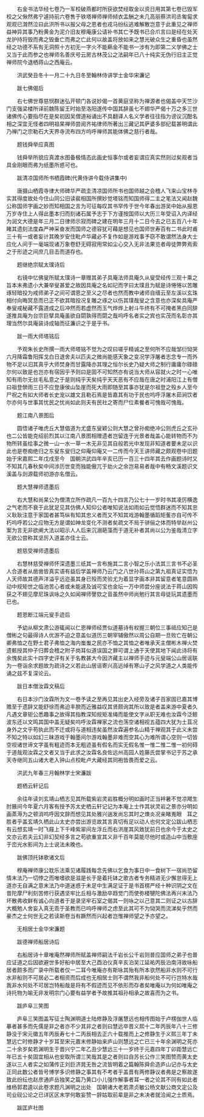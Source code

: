 <!-- { "loadSidebar": true } -->
　　右金书法华经七卷乃一军校破燕都时所获欲焚经取金以资日用其第七卷已毁军校之父愀然弗宁遽持前六卷售于铁塔禅师禅师倾衣盂酬之未几高丽蔡洪司丞匍匐求观观已潸然泣曰此洪所书以报父母之恩者也戎马纷纭逃难解散岂意于此重见之禅师益神异其事乃粉黄金为泥介旧友穆庵康公请补书其亡予既书已合爪言曰是经在处天龙护持将毁而弗之毁垂亡而弗之亡此何以故盖将放如来之慧光破众生之重昏也虽然经之功德不系有无洞照十方初无一字火不能爇金不能书一涉有为即第二义学佛之士又当于此而参之也禅师名善庆号云房古林茂公之法嗣年已八十纯实无伪行旧主正觉禅师院今退栖蒋山之西庵云。

　　洪武癸丑冬十一月二十九日冬至翰林侍讲学士金华宋濂记

　　跋七佛偈后

　　右七佛世尊慈悯群迷弘开顿门各说妙偈一首黄庭坚称为禅源者也偈盖中天竺沙门支强梁楼所译前魏陈留王时始至洛阳遂传中国其辞虽七不翅华严偈十万之多三世诸佛传心要指尽在是矣初因吴僧道裕诵出不具翻译人名义学者往往指为谤议沉酣名相之深宜无怪者四明祖杲禅师尝阅齐祐律师所著出三藏记其萨婆多部纪载甚明谓此乃禅门之宗勒石大天界寺流布四方呜呼禅师其能体佛之慈行者哉。

　　题钱舜举应真图

　　钱舜举所貌应真渡水图备极情态此画史恒事尔或者妄谓应真实然则过矣观者当具金刚眼而弗为纸墨所惑可也。

　　跋清凉国师所书栖霞碑(代黄侍讲今载侍讲集中)

　　唐摄山栖霞寺律大师碑华严疏圭清凉国师所书也国师越之会稽人飞来山宝林寺实其得度故处今住山同公旧读裴相国所撰妙觉塔铭而知国师得二主之笔法又闻赵魏公称国师字画之妙而知相国之言为可征每叹其书罕传于世今年春出游吴中始从报恩万岁寺住上人得此墨本归而刻诸石属予志于下方谨按国师以大历三年受诏入内译经为润文大德是年三月二日律师示寂而碑之建在明年三月十二日今去之已五百八十年睹其遗刻法度森严神采奋发而国师之德容犹可藉是想见也国师世寿百有二书此时甫三十有一或者妄计其晚岁安住毗卢华藏必不复作如是游戏事予窃不敢谓然法身大士应化人间于一毫端现诸万象卷舒无碍寂用常如尘心交入无非法果览者毋徒弊弊焉索之于形迹之间庶几目击而道存也。

　　题继绝宗赋太璞诗后

　　右镜中忆佛叟所赋太璞诗一章赠其弟子具庵法师具庵久从叟受经传三观十乘之旨本末弗遗小大兼举叟甚爱之故因具庵之名如玘而字曰太璞且为赋是诗惓惓以苦雕琢轻暗投为戒师弟子之间可谓恩之至义之尽者也然而教中诸师自缙云至左溪以玄珠相付向晦冥息而已正不欲其暗投况复雕之琢之以伤其璞哉叟之含意也亦深矣具庵严奉叟戒秘藏不露道成之后冲然而若虚然而玉气烨烨上射斗牛终有不可掩者黑白同辞遂推具庵为台宗巨擘具庵虽欲自閟孰得而閟之哉呜呼名者实之宾也实茂而名彰亦其理当然尔具庵装诗成轴而征濂识之于是乎书。

　　跋一雨大师塔铭后

　　予观朱长史所撰一雨大师塔铭不觉为之叹曰嗟乎精诚之至何所不应哉邹衍恸哭六月降霜鲁阳挥戈白日退舍夫以匹夫之微尚能感天象之变况学浮屠者志念专一而外物不足以汩其真乎大师焚身而甘露降亦其理之恒尔长史乃疑大师之制行庸庸尔碌碌尔何以致是也岂亦有宿因乎予则曰是固不可知然亦有说当大师从容就火之时一心唯知有雨尔无丝毛私意之于是则纯乎天矣纯乎天天恶有不应哉在唐之时浦阳江上有僧曰祖登禜雨三日不应登康侯山坠崖而死大雨即随至其事亦犹是尔祖登之殁乡人至今尸祝之有如大师者长史宠以雄文且勒石焉是皆嘉其有功于民也呜呼浮屠木茹涧饮者尔亦何与世事其忧民之忧尚如此则夫有民社之寄而尸位素餐者可愧哉可愧哉。

　　题江南八景图后

　　圆悟诸子唯虎丘大慧倡道为尤盛东叟颖公则大慧之曾孙痴绝冲公则虎丘之玄孙也二公皆能克绍前烈其以江南八景图相赠遗者岂留连于光景者哉盖心能转物而不为物所转虽绘事之微一山一水一草一木无非见其自般若光中发现非知道者要未足以识此也是卷痴绝归之东叟东叟归之仰庵仰庵又一二传而今天王讲师藏之颇观卷中旧题始于宋嘉熙二年戊戌至今　国朝洪武四年辛亥已历一百三十四年其去作画题诗时又不知其几春秋矣中间涉历世变而独能傲兀于劫火之余岂易易者哉中有畅文溪题识文溪盖与剡源载师初游亦名僧云。

　　题大慧禅师遗墨后

　　右大慧和尚杲公为僧清立所作疏凡一百九十四言乃公七十一岁时书其凌厉横逸之气老而不衰于此犹足见其仿佛人知仰公者唯知说法如雨如云觉悟群迷而不知其忠义耿耿注意于家国者甚笃纵有知其忠义者而又不知其戏游翰墨循蹈矩蒦亦自可传不朽呜呼若公之应物无方是谓如神龙变化不测者矣疏文不局于骈俪之体而特举赵州公案为言无非欲阐大法以昭示人人后来沉溺葩藻而于道无补者其尚以公为鉴哉清立字无欲公尝称其坚厉入道盖亦佳士云。

　　题慈受禅师遗墨后

　　右慧林慈受禅师怀深遗墨三纸其一言布施其二言小智之乐小法其三言书不必圣人合道者从凿凿皆真实语有益后学盖禅师乃云门之八世孙蒋山之第九祖真证实悟为人天师故其德声洋溢乎远迩虽其身已殁而灵验尤为着显字画本非其留意者笔意圆熟动中规矩世之临池苦心者或未能遽及诚可宝也金坛一万中师尝分座说法于蒋山因购获之不翅见摩尼珠讽咏之久如闻禅师謦欬之音虽然中师尚勉行其言毋徒玩其遗墨而已也。

　　题恩断江端元叟手迹后

　　予幼从柳文肃公游辄闻以仁恩禅师经贾似道墓诗有权握三朝位三事祗应知己是僧彬之句最得诗人优游不迫之意盖似道历三朝宰辅傲然以周公自期一旦败亡在朝公卿弗恤之在野士君子弗恤之海内蚩蚩之民亦不恤之其恤之者唯承天主僧彬木禅火焚遗骸授其仲子归葬会稽之附子岗耳似道误国之罪可谓上通于天使其地下闻此诗将有余愧矣此实十四字史评有关于名教甚大今因济藏主以禅师手迹与元叟端公山居谣联为一卷诣余求题故为疏诗之义若此山居谣寄兴高远绰有寒山子之风学道之人类能传诵之兹不复深论云。

　　跋日本僧汝霖文稿后

　　右日本沙门汝霖所为文一卷予读之至再见其出史入经旁及诸子百家固已嘉其博赡至于遗辞又能舒徐而弗迫丰腴而近雅益叹其贤颇询其所以致是者盖来游中夏者久凡遇文章钜公悉趣事之故得其指教深知规矩准绳而能使文字从职无难也汝霖今泛鲸波东还以文鸣其国中盖无疑矣呜呼汝霖禅家之流也荡空诸相视五蕴四大犹为土苴况身外之文乎苟执此而不迁或将与道相违矣虽然汝霖遍参名山精于禅观其于此义未尝不知之特以如幻三昧游戏于翰墨间尔游戏翰墨非难而空其心为难所谓心空则一切皆空视诸世谛文字虽有粗迹而本无粗迹虽有假名而实无假名惟一惟二惟二惟一初何碍于道哉观汝霖之文者又当于此求之汝霖名良佐远州高园人姓藤氏尝掌书记于苏之承天寺继同五山诸大老入钟山点校毗卢大藏经其同袍皆畏而爱之云。

　　洪武九年春三月翰林学士宋濂跋

　　题栖云轩记后

　　余往年读刘玄靖山栖志见其所载紫岩灵岩胜概分明如画时正当袢暑不觉凉飕生肘腋间今年夏六月客有授予苏太史栖云轩记记为本庵上士作其状灵岩之景亦分明如画蒸溽为之顿消呜呼因文辞而想见其处雅兴遄发尚忘其时之燠炎况亲睹嵬眼　耳之胜者乎盖玄靖久栖此山太史亦尝出游览故其言真切有足以动人也何文定公跋山栖志有云想玄靖一时飞屐上下千峰紫翠间左浮丘而右洪崖其风致犹前日也余今于太史之文亦云若夫云幻非幻契经多言之苟欲重宣其义非千百年莫能尽他时或造山中当敷座于峦光水影间为上士说法未晚也。

　　跋佛顶托钵歌诸文后

　　穆庵禅师康公耽乐法乘见诸履践每念先佛以乞食为事日中一食树下一宿尚恐留情末法乃一切悖之而唯嗜欲是滋是长于是着托钵之歌古者专务精进无少懈怠得无上道亦无自满之意末法乃中道迷惑于未足中生满足证于是书首楞严经十种识阴之文在昔陀摩尸利刻苦修行获遇坚牢比丘相与激励卒趋觉门而使弥楼犍陀佛法再兴末法乃坏散弗收鲜有诚心向道者于是录坚牢石室之偈其一则咏之以己意其二则证之以古辞大概勉人舍妄入真无乖于圣教而已呜呼禅师之虑至此其可不为恸哭而流涕矣乎然而豪杰之士何世无之若读斯卷当有蹶然而兴起者岂惟禅师望之予亦望之。

　　无相居士金华宋濂题

　　跋德禅师船居诗后

　　右船居诗十章唯庵然禅师所赋盖禅师嗣法千岩长公千岩则普应国师之弟子也普应证道之后因欲避世多好船中居至大己酉泊仪真辛亥泊吴江延祐丙辰泊南浔故咏船居者颇多而广录中所载者仅一二耳今唯庵亦有斯咏其殆有所本欤然船非水则不可行水非船则不可居必二者相资而后成也无相居士则不谓然我非船何处不可行岂特水哉我非水何处不可居岂特船哉是将有不假迹而见不依形而存者矣唯庵以为何如唯庵之诗托物为喻无非发明宗门心要有益学者予故推其祖孙相承之故喜而为之书。

　　跋庐阜三笑图

　　庐阜三笑图盖写征士陶渊明道士陆修静及浮屠慧远也相传图始于卢楞伽世人临摹者甚多而先儒是非之者亦不少其非之者则曰慧远卒晋义熙十二年丙辰年八十三修静没于宋元徽五年丙辰寿七十二丙辰相去正六十载推而上之修静生于义熙三年丁未慧远亡时修静才十岁耳至宋元嘉末修静始来庐山则慧远之亡已三十年余渊明之死亦二十余岁矣若渊明生于晋兴宁二年乙丑少慧远三十一岁终于元嘉四年丁卯距慧远亡年已五十矣固宜相从也安取所谓三笑哉其是之者则曰自苏长公作三笑图赞而黄太史遂以三人者实之如蒲传正刘巨济晁无咎之流皆明着之篇翰陈舜俞造庐山记亦与太史正同此数公者皆号博学多识修静之事其有不考者乎盖晋有两修静议者弗是之察故遂致此纷纭也赵彦通庐岳独笑之篇乃黄口小儿强作解事者耳一者之论其不同有如此者维杨郭君逵以此卷求题凡渊明之出处　国朝诸大老若肃贞敏公杨文献公商文定公及司业砚公论之已详区区末学何敢妄赞一辞姑取前辈是非之未决者就洽闻之士质焉。

　　跋匡庐社图

